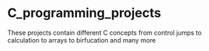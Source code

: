 # C_programming_projects
These projects contain different C concepts from control jumps to calculation to arrays to birfucation and many more
